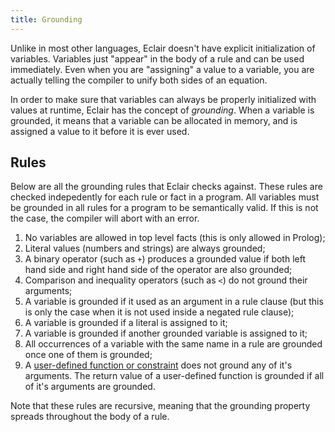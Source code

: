 ```yaml
---
title: Grounding
---
```


Unlike in most other languages, Eclair doesn't have explicit initialization of
variables. Variables just "appear" in the body of a rule and can be used
immediately. Even when you are "assigning" a value to a variable, you are
actually telling the compiler to unify both sides of an equation.

In order to make sure that variables can always be properly initialized
with values at runtime, Eclair has the concept of _grounding_. When a variable
is grounded, it means that a variable can be allocated in memory, and is
assigned a value to it before it is ever used.

## Rules

Below are all the grounding rules that Eclair checks against. These rules are
checked indepedently for each rule or fact in a program. All variables must be
grounded in all rules for a program to be semantically valid. If this is not the
case, the compiler will abort with an error.

1. No variables are allowed in top level facts (this is only allowed in Prolog);
2. Literal values (numbers and strings) are always grounded;
3. A binary operator (such as `+`) produces a grounded value if both left hand
   side and right hand side of the operator are also grounded;
4. Comparison and inequality operators (such as `<`) do not ground their arguments;
5. A variable is grounded if it used as an argument in a rule clause (but this is
   only the case when it is not used inside a negated rule clause);
6. A variable is grounded if a literal is assigned to it;
7. A variable is grounded if another grounded variable is assigned to it;
8. All occurrences of a variable with the same name in a rule are grounded once
   one of them is grounded;
9. A [user-defined function or constraint](/docs/user-defined-functions) does not
   ground any of it's arguments. The return value of a user-defined function is
   grounded if all of it's arguments are grounded.

Note that these rules are recursive, meaning that the grounding property spreads
throughout the body of a rule.
